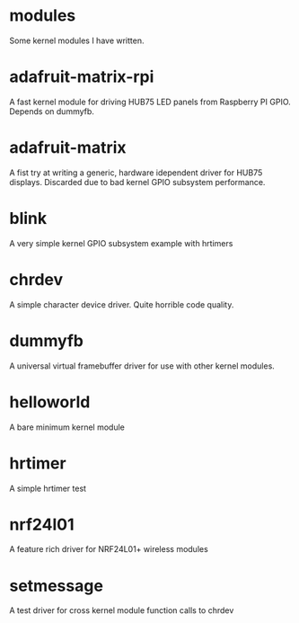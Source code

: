 modules
=======

Some kernel modules I have written. 

# adafruit-matrix-rpi
A fast kernel module for driving HUB75 LED panels from Raspberry PI GPIO. Depends on dummyfb.

# adafruit-matrix
A fist try at writing a generic, hardware idependent driver for HUB75 displays. Discarded due to bad kernel GPIO subsystem performance.

# blink
A very simple kernel GPIO subsystem example with hrtimers

# chrdev
A simple character device driver. Quite horrible code quality.

# dummyfb
A universal virtual framebuffer driver for use with other kernel modules.

# helloworld
A bare minimum kernel module

# hrtimer
A simple hrtimer test

# nrf24l01
A feature rich driver for NRF24L01+ wireless modules

# setmessage
A test driver for cross kernel module function calls to chrdev
